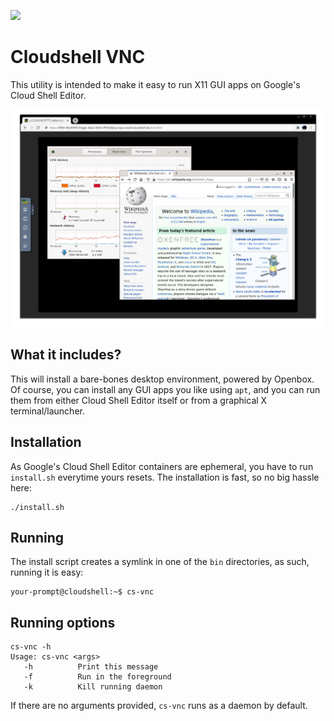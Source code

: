 [<img src="https://img.shields.io/badge/Google%20Cloud%20Shell-Clone-5391FE?style=for-the-badge&logo=gnu-bash&logoColor=white">](https://ssh.cloud.google.com/cloudshell/editor?cloudshell_git_repo=https://github.com/oktvn/cs-vnc.git&shellonly=true)


Cloudshell VNC
===

This utility is intended to make it easy to run X11 GUI apps on Google's Cloud Shell Editor. 

![Screenshot](screenshot.png)

What it includes?
------------
This will install a bare-bones desktop environment, powered by Openbox. Of course, you can install any GUI apps you like using `apt`, and you can run them from either Cloud Shell Editor itself or from a graphical X terminal/launcher.

Installation
------------
As Google's Cloud Shell Editor containers are ephemeral, you have to run `install.sh` everytime yours resets. The installation is fast, so no big hassle here: 

    ./install.sh

Running
-------
The install script creates a symlink in one of the `bin` directories, as such, running it is easy:

    your-prompt@cloudshell:~$ cs-vnc
    
Running options
-------
    cs-vnc -h
    Usage: cs-vnc <args>
       -h          Print this message
       -f          Run in the foreground
       -k          Kill running daemon

If there are no arguments provided, `cs-vnc` runs as a daemon by default.
